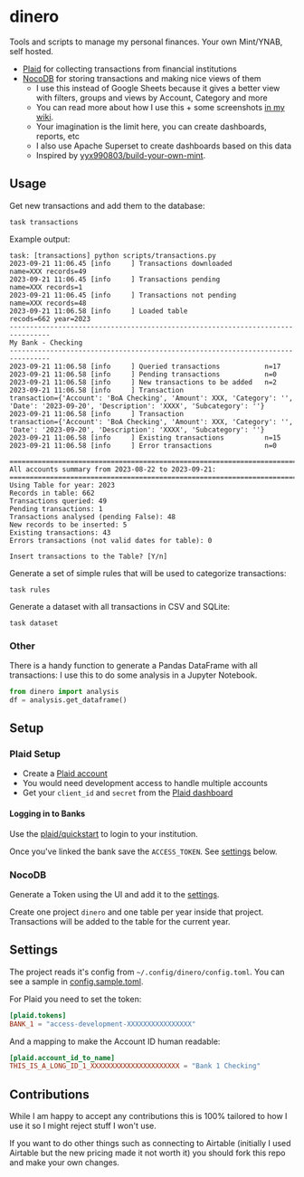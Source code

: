 # dinero

Tools and scripts to manage my personal finances.
Your own Mint/YNAB, self hosted.

- [Plaid](https://plaid.com) for collecting transactions from financial institutions
- [NocoDB](https://nocodb.com) for storing transactions and making nice views of them
  - I use this instead of Google Sheets because it gives a better view
    with filters, groups and views by Account, Category and more
  - You can read more about how I use this + some screenshots [in my wiki](https://wiki.danielfrg.com/homelab/dinero/).
  - Your imagination is the limit here, you can create dashboards, reports, etc
  - I also use Apache Superset to create dashboards based on this data
  - Inspired by [yyx990803/build-your-own-mint](https://github.com/yyx990803/build-your-own-mint).

## Usage

Get new transactions and add them to the database:

```terminal
task transactions
```

Example output:

```terminal
task: [transactions] python scripts/transactions.py
2023-09-21 11:06.45 [info     ] Transactions downloaded        name=XXX records=49
2023-09-21 11:06.45 [info     ] Transactions pending           name=XXX records=1
2023-09-21 11:06.45 [info     ] Transactions not pending       name=XXX records=48
2023-09-21 11:06.58 [info     ] Loaded table                   recods=662 year=2023
--------------------------------------------------------------------------------
My Bank - Checking
--------------------------------------------------------------------------------
2023-09-21 11:06.58 [info     ] Queried transactions           n=17
2023-09-21 11:06.58 [info     ] Pending transactions           n=0
2023-09-21 11:06.58 [info     ] New transactions to be added   n=2
2023-09-21 11:06.58 [info     ] Transaction                    transaction={'Account': 'BoA Checking', 'Amount': XXX, 'Category': '', 'Date': '2023-09-20', 'Description': 'XXXX', 'Subcategory': ''}
2023-09-21 11:06.58 [info     ] Transaction                    transaction={'Account': 'BoA Checking', 'Amount': XXX, 'Category': '', 'Date': '2023-09-20', 'Description': 'XXXX', 'Subcategory': ''}
2023-09-21 11:06.58 [info     ] Existing transactions          n=15
2023-09-21 11:06.58 [info     ] Error transactions             n=0

================================================================================
All accounts summary from 2023-08-22 to 2023-09-21:
================================================================================
Using Table for year: 2023
Records in table: 662
Transactions queried: 49
Pending transactions: 1
Transactions analysed (pending False): 48
New records to be inserted: 5
Existing transactions: 43
Errors transactions (not valid dates for table): 0

Insert transactions to the Table? [Y/n]
```

Generate a set of simple rules that will be used to categorize transactions:

```terminal
task rules
```

Generate a dataset with all transactions in CSV and SQLite:

```terminal
task dataset
```

### Other

There is a handy function to generate a Pandas DataFrame with all transactions:
I use this to do some analysis in a Jupyter Notebook.

```python
from dinero import analysis
df = analysis.get_dataframe()
```

## Setup

### Plaid Setup

- Create a [Plaid account](https://dashboard.plaid.com/)
- You would need development access to handle multiple accounts
- Get your `client_id` and `secret` from the [Plaid dashboard](https://dashboard.plaid.com/developers/keys)

#### Logging in to Banks

Use the [plaid/quickstart](https://github.com/plaid/quickstart.git)
to login to your institution.

Once you've linked the bank save the `ACCESS_TOKEN`. See [settings](#settings) below.

### NocoDB

Generate a Token using the UI and add it to the [settings](#settings).

Create one project `dinero` and one table per year inside that project.
Transactions will be added to the table for the current year.

## Settings

The project reads it's config from `~/.config/dinero/config.toml`.
You can see a sample in [config.sample.toml](config.sample.toml).

For Plaid you need to set the token:

```toml
[plaid.tokens]
BANK_1 = "access-development-XXXXXXXXXXXXXXXX"
```

And a mapping to make the Account ID human readable:

```toml
[plaid.account_id_to_name]
THIS_IS_A_LONG_ID_1_XXXXXXXXXXXXXXXXXXXXXX = "Bank 1 Checking"
```

## Contributions

While I am happy to accept any contributions this is 100% tailored to how I use
it so I might reject stuff I won't use.

If you want to do other things such as connecting to Airtable
(initially I used Airtable but the new pricing made it not worth it)
you should fork this repo and make your own changes.
